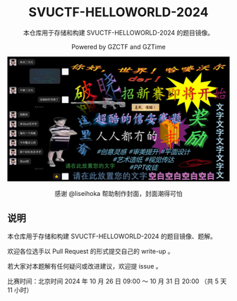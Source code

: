 <div align="center">

# SVUCTF-HELLOWORLD-2024

本仓库用于存储和构建 SVUCTF-HELLOWORLD-2024 的题目镜像。

Powered by GZCTF and GZTime

![poster](assets/poster.png)

感谢 @liseihoka 帮助制作封面，封面潮得可怕

</div>

## 说明

本仓库用于存储和构建 SVUCTF-HELLOWORLD-2024 的题目镜像、题解。

欢迎各位选手以 Pull Request 的形式提交自己的 write-up 。

若大家对本题解有任何疑问或改进建议，欢迎提 issue 。

比赛时间：北京时间 2024 年 10 月 26 日 09:00 ～ 10 月 31 日 20:00 （共 5 天 11 小时）
